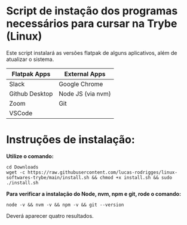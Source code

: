 # Script de instação dos programas necessários para cursar na Trybe (Linux)

Este script instalará as versões flatpak de alguns aplicativos, além de atualizar o sistema.

| Flatpak Apps | External Apps |
| -------------|---------------|
| Slack        | Google Chrome |
| Github Desktop | Node JS (via nvm) |
| Zoom         | Git           |
| VSCode       | 

# Instruções de instalação:

**Utilize o comando:**

```
cd Downloads
wget -c https://raw.githubusercontent.com/lucas-rodrigges/linux-softwares-trybe/main/install.sh && chmod +x install.sh && sudo ./install.sh
```
**Para verificar a instalação do Node, nvm, npm e git, rode o comando:**

```
node -v && nvm -v && npm -v && git --version
```
Deverá aparecer quatro resultados.
